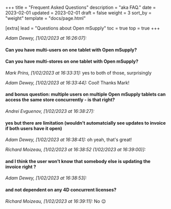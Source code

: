 +++
title = "Frequent Asked Questions"
description = "aka FAQ."
date = 2023-02-01
updated = 2023-02-01
draft = false
weight = 3
sort_by = "weight"
template = "docs/page.html"

[extra]
lead = "Questions about Open mSupply"
toc = true
top = true
+++

*Adam Dewey, [1/02/2023 at 16:26:07]:*
#### Can you have multi-users on one tablet with Open mSupply?
#### Can you have multi-stores on one tablet with Open mSupply?

*Mark Prins, [1/02/2023 at 16:33:31]:*
yes to both of those, surprisingly

*Adam Dewey, [1/02/2023 at 16:33:44]:*
Cool!
Thanks Mark!

#### and bonus question: multiple users on multiple Open mSupply tablets can access the same store concurrently - is that right?

*Andrei Evguenov, [1/02/2023 at 16:38:27]:*
#### yes but there are limitation (wouldn't automatcially see updates to invoice if both users have it open)

*Adam Dewey, [1/02/2023 at 16:38:41]:*
oh yeah, that's great!

*Richard Moizeau, [1/02/2023 at 16:38:52 (1/02/2023 at 16:39:00)]:*
#### and I think the user won’t know that somebody else is updating the invoice right ?

*Adam Dewey, [1/02/2023 at 16:38:53]:*
#### and not dependent on any 4D concurrent licenses?

*Richard Moizeau, [1/02/2023 at 16:39:11]:*
No 😉
